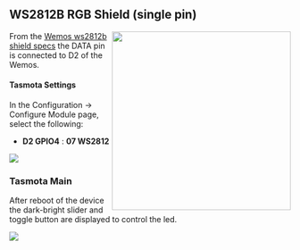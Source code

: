 ## WS2812B RGB Shield (single pin)
<img src="https://github.com/arendst/arendst.github.io/blob/master/media/wemos/wemos_ws2812b_shield.jpg?raw=true" align="right" width=320>

From the [Wemos ws2812b shield specs](https://cleanuri.com/a8jX2Q) the DATA  pin is connected to D2 of the Wemos.

#### Tasmota Settings
In the Configuration -> Configure Module page, select the following:
* **D2 GPIO4** : **07 WS2812**

<img src="https://github.com/arendst/arendst.github.io/blob/master/media/wemos/wemos_ws2812b_config_marked.jpg?raw=true"/>

### Tasmota Main
After reboot of the device the dark-bright slider and toggle button are displayed to control the led.

<img src="https://github.com/arendst/arendst.github.io/blob/master/media/wemos/wemos_ws2812b_main_marked.jpg?raw=true"/>